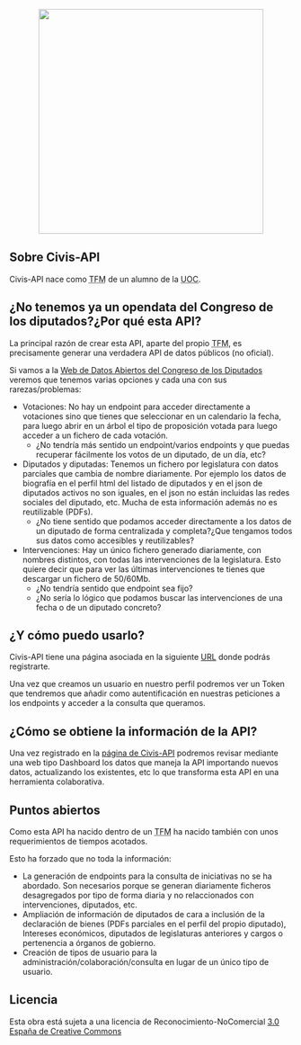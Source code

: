 <p align="center">
	<a href="https://civis-api.herokuapp.com/public" target="_blank">
		<img src="https://upload.wikimedia.org/wikipedia/commons/thumb/2/2e/Spanish_Congress_of_Deputies_after_2004_election.png/160px-Spanish_Congress_of_Deputies_after_2004_election.png" width="400">
	</a>
</p>

## Sobre Civis-API

Civis-API nace como <abbr title="Trabajo Fin de Master">TFM</abbr> de un alumno de la <abbr title="Universitat Oberta de Catalunya">UOC</abbr>.

## ¿No tenemos ya un opendata del Congreso de los diputados?¿Por qué esta API?

La principal razón de crear esta API, aparte del propio <abbr title="Trabajo Fin de Master">TFM</abbr>, es precisamente generar una verdadera API de datos públicos (no oficial).

Si vamos a la <a href="https://www.congreso.es/datos-abiertos">Web de Datos Abiertos del Congreso de los Diputados</a> veremos que tenemos varias opciones y cada una con sus rarezas/problemas:
- Votaciones: No hay un endpoint para acceder directamente a votaciones sino que tienes que seleccionar en un calendario la fecha, para luego abrir en un árbol el tipo de proposición votada para luego acceder a un fichero de cada votación.
	+ ¿No tendría más sentido un endpoint/varios endpoints y que puedas recuperar fácilmente los votos de un diputado, de un día, etc?
- Diputados y diputadas: Tenemos un fichero por legislatura con datos parciales que cambia de nombre diariamente. Por ejemplo los datos de biografía en el perfil html del listado de diputados y en el json de diputados activos no son iguales, en el json no están incluidas las redes sociales del diputado, etc. Mucha de esta información además no es reutilizable (PDFs).
	+ ¿No tiene sentido que podamos acceder directamente a los datos de un diputado de forma centralizada y completa?¿Que tengamos todos sus datos como accesibles y reutilizables?
- Intervenciones: Hay un único fichero generado diariamente, con nombres distintos, con todas las intervenciones de la legislatura. Esto quiere decir que para ver las últimas intervenciones te tienes que descargar un fichero de 50/60Mb.
	+ ¿No tendría sentido que endpoint sea fijo?
	+ ¿No sería lo lógico que podamos buscar las intervenciones de una fecha o de un diputado concreto?

## ¿Y cómo puedo usarlo?

Civis-API tiene una página asociada en la siguiente <a href="https://civis-api.herokuapp.com/public">URL</a> donde podrás registrarte.

Una vez que creamos un usuario en nuestro perfil podremos ver un Token que tendremos que añadir como autentificación en nuestras peticiones a los endpoints y acceder a la consulta que queramos.

## ¿Cómo se obtiene la información de la API?

Una vez registrado en la <a href="https://civis-api.herokuapp.com/public">página de Civis-API</a> podremos revisar mediante una web tipo Dashboard los datos que maneja la API importando nuevos datos, actualizando los existentes, etc lo que transforma esta API en una herramienta colaborativa.

## Puntos abiertos

Como esta API ha nacido dentro de un <abbr title="Trabajo Fin de Master">TFM</abbr> ha nacido también con unos requerimientos de tiempos acotados.

Esto ha forzado que no toda la información:
- La generación de endpoints para la consulta de iniciativas no se ha abordado. Son necesarios porque se generan diariamente ficheros desagregados por tipo de forma diaria y no relaccionados con intervenciones, diputados, etc.
- Ampliación de información de diputados de cara a inclusión de la declaración de bienes (PDFs parciales en el perfil del propio diputado), Intereses económicos, diputados de legislaturas anteriores y cargos o pertenencia a órganos de gobierno.
- Creación de tipos de usuario para la administración/colaboración/consulta en lugar de un único tipo de usuario.

## Licencia

Esta obra está sujeta a una licencia de Reconocimiento-NoComercial <a href="https://creativecommons.org/licenses/by-nc/3.0/es/">3.0 España de Creative Commons</a>
